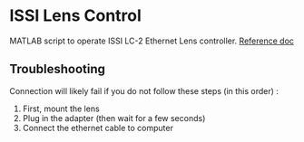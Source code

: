 # ISSI Lens Control

MATLAB script to operate ISSI LC-2 Ethernet Lens controller. [Reference doc](https://innssi.com/wp-content/uploads/CanonLensController/Documentation/ISSI_LC-2_API.pdf)

## Troubleshooting

Connection will likely fail if you do not follow these steps (in this order) : 

1. First, mount the lens
2. Plug in the adapter (then wait for a few seconds)
3. Connect the ethernet cable to computer

